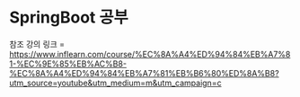 # SpringBoot 공부
참조 강의 링크 = https://www.inflearn.com/course/%EC%8A%A4%ED%94%84%EB%A7%81-%EC%9E%85%EB%AC%B8-%EC%8A%A4%ED%94%84%EB%A7%81%EB%B6%80%ED%8A%B8?utm_source=youtube&utm_medium=m&utm_campaign=c
